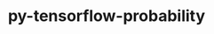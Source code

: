 ---
title: "py-tensorflow-probability"
layout: cache
categories: [package, develop-2025-05-25]
meta: {"compilers": ["none"], "num_specs": 3, "num_specs_by_stack": {"hep": 1, "ml-linux-aarch64-cuda": 1, "ml-linux-x86_64-cpu": 1, "ml-linux-x86_64-cuda": 1, "ml-linux-x86_64-rocm": 1, "root": 3}, "oss": ["ubuntu22.04", "ubuntu24.04"], "platforms": ["linux"], "stacks": ["hep", "ml-linux-aarch64-cuda", "ml-linux-x86_64-cpu", "ml-linux-x86_64-cuda", "ml-linux-x86_64-rocm", "root"], "targets": ["aarch64", "x86_64_v3"], "versions": ["0.24.0", "0.25.0"]}
spec_details: [{"compiler": "none", "hash": "d6pyc4ac5ugywu3ysqug72xepabinqxn", "os": "ubuntu22.04", "platform": "linux", "size": "-", "stacks": ["hep", "root"], "target": "x86_64_v3", "variants": ["build_system=generic", "~jax", "~tf"], "versions": ["0.24.0"]}, {"compiler": "none", "hash": "n33uum64vc7jpryqjeb2srvkn5pz7vkf", "os": "ubuntu24.04", "platform": "linux", "size": "-", "stacks": ["ml-linux-x86_64-cpu", "ml-linux-x86_64-cuda", "ml-linux-x86_64-rocm", "root"], "target": "x86_64_v3", "variants": ["build_system=generic", "~jax", "~tf"], "versions": ["0.25.0"]}, {"compiler": "none", "hash": "v7d73j3owdfonkgau2vlrppg6paqotwk", "os": "ubuntu24.04", "platform": "linux", "size": "-", "stacks": ["ml-linux-aarch64-cuda", "root"], "target": "aarch64", "variants": ["build_system=generic", "~jax", "~tf"], "versions": ["0.25.0"]}]
---